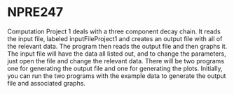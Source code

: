 # NPRE247

Computation Project 1 deals with a three component decay chain. It reads the input file, labeled inputFileProject1 and creates an output file with all of the relevant data. The program then reads the output file and then graphs it. The input file will have the data all listed out, and to change the parameters, just open the file and change the relevant data. There will be two programs one for generating the output file and one for generating the plots. Initially, you can run the two programs with the example data to generate the output file and associated graphs.


